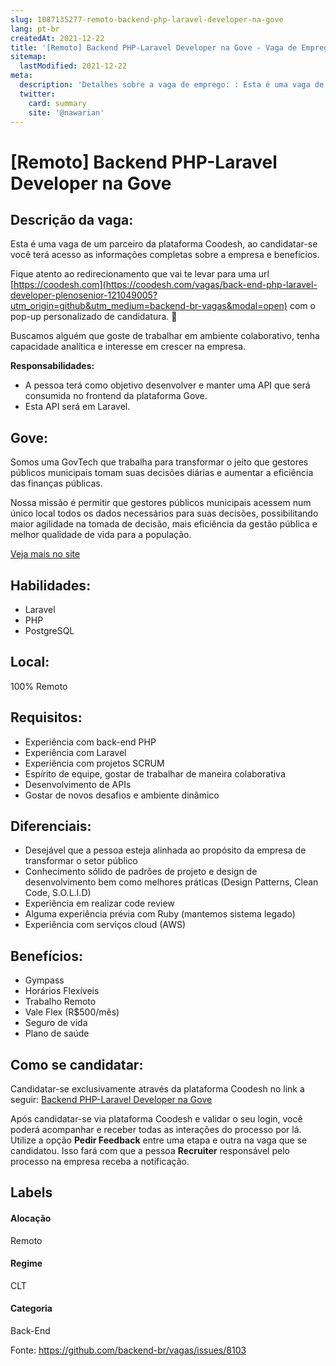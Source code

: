 ```yaml
---
slug: 1087135277-remoto-backend-php-laravel-developer-na-gove
lang: pt-br
createdAt: 2021-12-22
title: '[Remoto] Backend PHP-Laravel Developer na Gove - Vaga de Emprego'
sitemap:
  lastModified: 2021-12-22
meta:
  description: 'Detalhes sobre a vaga de emprego: : Esta é uma vaga de um parceiro da plataforma Coodesh, ao candidatar-se você terá acesso as informações completas sobre a empresa e benefícios.  Fique atento ao redirecionamento que vai te levar para uma url [https://coodesh.com](https://coodesh.com/vagas/back-end-php-laravel-developer-plenosenior-121049005?utm_origin=github&utm_medium=backend-br-vagas&modal=open) com o pop-up personalizado de candidatura. 👋 <p>Buscamos alguém que goste de trabalhar em ambiente colaborativo, tenha capacidade analítica e interesse em crescer na empresa.</p> <p><strong>Responsabilidades:</strong></p> <ul> <li>A pessoa terá como objetivo desenvolver e manter uma API que será consumida no frontend da plataforma Gove.</li> <li>Esta API será em Laravel.</li> </ul> <p></p>'
  twitter:
    card: summary
    site: '@nawarian'
---
```


# [Remoto] Backend PHP-Laravel Developer na Gove

## Descrição da vaga: 
Esta é uma vaga de um parceiro da plataforma Coodesh, ao candidatar-se você terá acesso as informações completas sobre a empresa e benefícios.


Fique atento ao redirecionamento que vai te levar para uma url [https://coodesh.com](https://coodesh.com/vagas/back-end-php-laravel-developer-plenosenior-121049005?utm_origin=github&utm_medium=backend-br-vagas&modal=open) com o pop-up personalizado de candidatura. 👋
<p>Buscamos alguém que goste de trabalhar em ambiente colaborativo, tenha capacidade analítica e interesse em crescer na empresa.</p>
<p><strong>Responsabilidades:</strong></p>
<ul>
<li>A pessoa terá como objetivo desenvolver e manter uma API que será consumida no frontend da plataforma Gove.</li>
<li>Esta API será em Laravel.</li>
</ul>
<p></p>

## Gove: 
 <p>Somos uma GovTech que trabalha para transformar o jeito que gestores públicos municipais tomam suas decisões diárias e aumentar a eficiência das finanças públicas.</p>
<p>Nossa missão é permitir que gestores públicos municipais acessem num único local todos os dados necessários para suas decisões, possibilitando maior agilidade na tomada de decisão, mais eficiência da gestão pública e melhor qualidade de vida para a população.</p><a href='https://coodesh.com/empresas/gove'>Veja mais no site</a>

 ## Habilidades: 
 - Laravel 
- PHP 
- PostgreSQL
## Local: 
 100% Remoto
## Requisitos: 
 - Experiência com back-end PHP 
- Experiência com Laravel 
- Experiência com projetos SCRUM 
- Espírito de equipe, gostar de trabalhar de maneira colaborativa 
- Desenvolvimento de APIs 
- Gostar de novos desafios e ambiente dinâmico
## Diferenciais: 
 - Desejável que a pessoa esteja alinhada ao propósito da empresa de transformar o setor público 
- Conhecimento sólido de padrões de projeto e design de desenvolvimento bem como melhores práticas (Design Patterns, Clean Code, S.O.L.I.D) 
- Experiência em realizar code review 
- Alguma experiência prévia com Ruby (mantemos sistema legado) 
- Experiência com serviços cloud (AWS)
## Benefícios: 
 - Gympass 
- Horários Flexíveis 
- Trabalho Remoto 
- Vale Flex (R$500/mês) 
- Seguro de vida 
- Plano de saúde
## Como se candidatar:
Candidatar-se exclusivamente através da plataforma Coodesh no link a seguir: [Backend PHP-Laravel Developer na Gove](https://coodesh.com/vagas/back-end-php-laravel-developer-plenosenior-121049005?utm_origin=github&utm_medium=backend-br-vagas&modal=open)


Após candidatar-se via plataforma Coodesh e validar o seu login, você poderá acompanhar e receber todas as interações do processo por lá. Utilize a opção **Pedir Feedback** entre uma etapa e outra na vaga que se candidatou. Isso fará com que a pessoa **Recruiter** responsável pelo processo na empresa receba a notificação.
## Labels
#### Alocação
Remoto
#### Regime
CLT
#### Categoria
Back-End

Fonte: https://github.com/backend-br/vagas/issues/8103